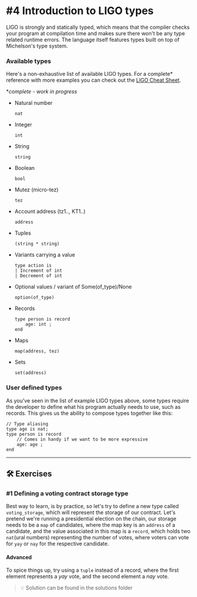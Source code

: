 # #4 Introduction to LIGO types

LIGO is strongly and statically typed, which means that the compiler checks your program at compilation time and makes sure there won't be any type related runtime errors. The language itself features types built on top of Michelson's type system.

### Available types

Here's a non-exhaustive list of available LIGO types. For a complete* reference with more examples you can check out the [LIGO Cheat Sheet](https://ligolang.org/docs/language-basics/cheat-sheet/).

**complete - work in progress*

-  Natural number
    ```
    nat
    ```
-  Integer
    ```
    int
    ```
-  String
    ```
    string
    ```
-  Boolean
    ```
    bool
    ```
-  Mutez (micro-tez)
    ```
    tez
    ```
-  Account address (tz1.., KT1..)
    ```
    address
    ```
-  Tuples
    ```
    (string * string)
    ```
- Variants carrying a value
    ```
    type action is 
    | Increment of int 
    | Decrement of int
    ``` 
    

- Optional values / variant of Some(of_type)/None
    ```
    option(of_type)
    ``` 
    
- Records
    ```
    type person is record
        age: int ;
    end
    ```
- Maps
    ```
    map(address, tez)
    ```
- Sets
    ```
    set(address)
    ```

### User defined types

As you've seen in the list of example LIGO types above, some types require the developer to define what his program actually needs to use, such as records. This gives us the ability to compose types together like this:

```
// Type aliasing
type age is nat;
type person is record
    // Comes in handy if we want to be more expressive
    age: age ;
end
```

---

## 🛠 Exercises

### #1 Defining a voting contract storage type

Best way to learn, is by practice, so let's try to define a new type called `voting_storage`,
which will represent the storage of our contract. Let's pretend we're running a presidential election on the chain, our storage needs to be a `map` of candidates, where the map key is an `address` of a candidate, and the value associated in this map is a `record`, which holds two `nat`(ural numbers) representing the number of votes, where voters can vote for `yay` or `nay` for the respective candidate.

#### Advanced

To spice things up, try using a `tuple` instead of a record, where the first element represents a *yay* vote, and the second element a *nay* vote.

> 💡 Solution can be found in the solutions folder